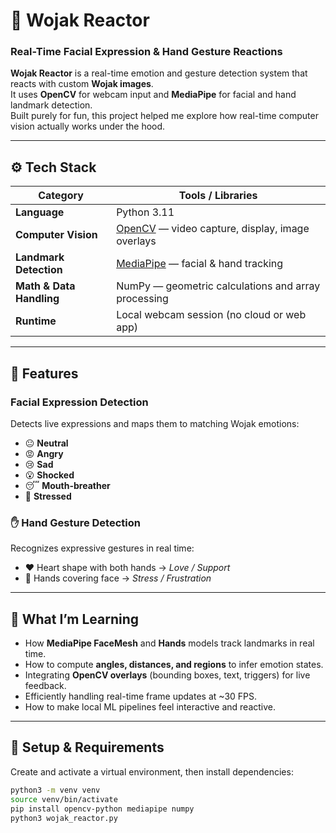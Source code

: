 # 🧠 Wojak Reactor  
### Real-Time Facial Expression & Hand Gesture Reactions

**Wojak Reactor** is a real-time emotion and gesture detection system that reacts with custom **Wojak images**.  
It uses **OpenCV** for webcam input and **MediaPipe** for facial and hand landmark detection.  
Built purely for fun, this project helped me explore how real-time computer vision actually works under the hood.

---

## ⚙️ Tech Stack

| Category | Tools / Libraries |
|-----------|------------------|
| **Language** | Python 3.11 |
| **Computer Vision** | [OpenCV](https://opencv.org/) — video capture, display, image overlays |
| **Landmark Detection** | [MediaPipe](https://developers.google.com/mediapipe) — facial & hand tracking |
| **Math & Data Handling** | NumPy — geometric calculations and array processing |
| **Runtime** | Local webcam session (no cloud or web app) |

---

## 💫 Features

### Facial Expression Detection
Detects live expressions and maps them to matching Wojak emotions:
- 😐 **Neutral**  
- 😡 **Angry**  
- 😢 **Sad**   
- 😮 **Shocked**  
- 😴 **Mouth-breather** 
- 🤦 **Stressed** 

### ✋ Hand Gesture Detection
Recognizes expressive gestures in real time:
- ❤️ Heart shape with both hands → *Love / Support*  
- 🤦 Hands covering face → *Stress / Frustration*  

---

## 🧠 What I’m Learning
- How **MediaPipe FaceMesh** and **Hands** models track landmarks in real time.  
- How to compute **angles, distances, and regions** to infer emotion states.  
- Integrating **OpenCV overlays** (bounding boxes, text, triggers) for live feedback.  
- Efficiently handling real-time frame updates at ~30 FPS.  
- How to make local ML pipelines feel interactive and reactive.  

---

## 🧰 Setup & Requirements

Create and activate a virtual environment, then install dependencies:

```bash
python3 -m venv venv
source venv/bin/activate
pip install opencv-python mediapipe numpy
python3 wojak_reactor.py
